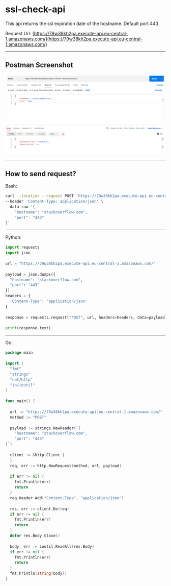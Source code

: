 # ssl-check-api

This api returns the ssl expiration date of the hostname. Default port 443.

Request Url: [https://79w38kh2pa.execute-api.eu-central-1.amazonaws.com/](https://79w38kh2pa.execute-api.eu-central-1.amazonaws.com/)

---

## Postman Screenshot

![Postman Screenshot](/screenshot/ss1.png "Postman Screenshot")

---

## How to send request?

Bash:
```Bash
curl --location --request POST 'https://79w38kh2pa.execute-api.eu-central-1.amazonaws.com/' \
--header 'Content-Type: application/json' \
--data-raw '{
    "hostname": "stackoverflow.com",
    "port": "443"
}'
```

---

Python:
```Python
import requests
import json

url = "https://79w38kh2pa.execute-api.eu-central-1.amazonaws.com/"

payload = json.dumps({
  "hostname": "stackoverflow.com",
  "port": "443"
})
headers = {
  'Content-Type': 'application/json'
}

response = requests.request("POST", url, headers=headers, data=payload)

print(response.text)
```

---

Go:
```Go
package main

import (
  "fmt"
  "strings"
  "net/http"
  "io/ioutil"
)

func main() {

  url := "https://79w38kh2pa.execute-api.eu-central-1.amazonaws.com/"
  method := "POST"

  payload := strings.NewReader(`{
    "hostname": "stackoverflow.com",
    "port": "443"
}`)

  client := &http.Client {
  }
  req, err := http.NewRequest(method, url, payload)

  if err != nil {
    fmt.Println(err)
    return
  }
  req.Header.Add("Content-Type", "application/json")

  res, err := client.Do(req)
  if err != nil {
    fmt.Println(err)
    return
  }
  defer res.Body.Close()

  body, err := ioutil.ReadAll(res.Body)
  if err != nil {
    fmt.Println(err)
    return
  }
  fmt.Println(string(body))
}
```